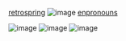 [retrospring](retrosping.com/honokafu)  ![image](https://64.media.tumblr.com/73dd55c97fdb76554dbbf4f9a83bbe88/a79b42d6e6497adf-2b/s75x75_c1/6ce68eebc0cdf14fb3c3bf60b3d489b2d6cacb36.gifv) [enpronouns](https://en.pronouns.page/@honokafu)

![image](https://64.media.tumblr.com/c846412b42c13a83513eefcdf6de4962/3b801c6b5282f4dc-f3/s100x200/2108af88b5b6d216b4278362653603764c8863df.gifv) ![image](https://64.media.tumblr.com/244198b06e9ed23d3e720133eafc9290/3b801c6b5282f4dc-91/s100x200/735f9af2b43723ba36bf188bc8fac42cca9b89fa.gifv) ![image](https://64.media.tumblr.com/f91944b51c1a3bbcd748db3c0e57e1e0/3b801c6b5282f4dc-b2/s100x200/6d348301f0565480ed0ca386ce204e81e6e320f6.gifv) 
